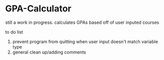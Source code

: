 # GPA-Calculator
still a work in progress. calculates GPAs based off of user inputed courses

to do list
1. prevent program from quitting when user input doesn't match variable type
2. general clean up/adding comments
